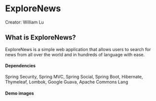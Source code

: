 # ExploreNews
Creator: William Lu


## What is ExploreNews?
ExploreNews is a simple web application that allows users to search for news from all over the world and in hundreds of language with ease. 

#### Dependencies
Spring Security, Spring MVC, Spring Social, Spring Boot, Hibernate, Thymeleaf, Lombok, Google Guava, Apache Commons Lang

#### Demo images
